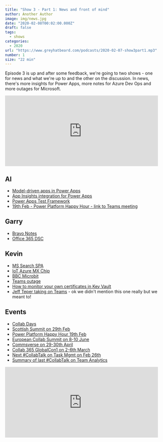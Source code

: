 ```yaml
---
title: "Show 3 - Part 1: News and front of mind"
author: Another Author
image: img/news.jpg
date: "2020-02-08T00:02:00.000Z"
draft: false
tags: 
  - shows
categories:
  - 2020
url: "https://www.greyhatbeard.com/podcasts/2020-02-07-show3part1.mp3"
number: 1
size: "22 min"
---
```


Episode 3 is up and after some feedback, we're going to two shows - one for news and what we're up to and the other on the discussion. In news, there's more insights for Power Apps, more notes for Azure Dev Ops and more outages for Microsoft.


<iframe src="https://open.spotify.com/embed-podcast/episode/3EC2K15vwEQLgpDH0eZftS" width="100%" height="232" frameborder="0" allowtransparency="true" allow="encrypted-media"></iframe>

## Al 
- [Model-driven apps in Power Apps](https://docs.microsoft.com/en-us/powerapps/maker/index#model-driven-apps)
- [App Insights integration for Power Apps](https://powerapps.microsoft.com/en-us/blog/log-telemetry-for-your-apps-using-azure-application-insights/)
- [Power Apps Test Framework](https://docs.microsoft.com/en-us/power-platform-release-plan/2019wave2/microsoft-powerapps/test-framework)
- [19th Feb - Power Platform Happy Hour - link to Teams meeting](https://bit.ly/2RJID8C)


## Garry
- [Bravo Notes](https://marketplace.visualstudio.com/items?itemName=agile-extensions.bravo-notes)
- [Office 365 DSC](https://github.com/Microsoft/Office365DSC)


## Kevin
- [MS Search SPA](https://github.com/kevmcdonk/ms-search-spa)
- [IoT Azure MX Chip](https://docs.microsoft.com/en-us/samples/azure-samples/mxchip-iot-devkit-get-started/sample/)
- [BBC Microbit](https://www.microbit.org/)
- [Teams outage](https://www.theverge.com/2020/2/3/21120248/microsoft-teams-down-outage-certificate-issue-status)
- [How to monitor your own certificates in Key Vault](https://docs.microsoft.com/en-us/azure/key-vault/event-grid-overview)
- [Jeff Teper taking on Teams](https://twitter.com/jeffteper/status/1225266848586846209?s=20) - ok we didn't mention this one really but we meant to!

## Events
- [Collab Days](https://www.collabdays.org/)
- [Scottish Summit on 29th Feb](https://scottishsummit.com/)
- [Power Platform Happy Hour 19th Feb](https://bit.ly/2RJID8C)
- [European Collab Summit on 8-10 June](https://www.collabsummit.eu/)
- [Commsverse on 29-30th April](https://www.commsverse.com/)
- [Collab 365 GlobalCon1 on 2-6th March](https://content.collab365.community/collab365-globalcon1-2020/register/)
- [Next #CollabTalk on Task Mgmt on Feb 26th](https://twitter.com/buckleyplanet/status/1222218085332963329?s=20)
- [Summary of last #CollabTalk on Team Analytics](https://www.buckleyplanet.com/2020/01/january-2020-collabtalk-tweetjam-summary.html)

<iframe src="https://open.spotify.com/embed-podcast/episode/3EC2K15vwEQLgpDH0eZftS" width="100%" height="232" frameborder="0" allowtransparency="true" allow="encrypted-media"></iframe>